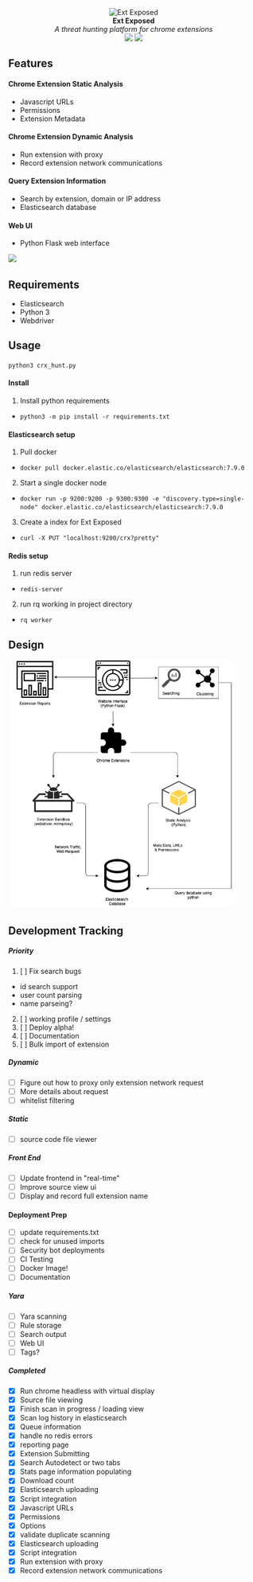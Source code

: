 <p align="center">
  <img alt="Ext Exposed" src="https://github.com/colincowie/Ext-Exposed/raw/master/static/logo.png" height="140" />
  <br>
  <b>Ext Exposed</b>
  <br>
  <i>A threat hunting platform for chrome extensions</i>
  <br>
  <img src="https://img.shields.io/github/last-commit/colincowie/Ext-Exposed"/> <img src="https://img.shields.io/github/repo-size/colincowie/Ext-Exposed"/>
</p>


## Features
#### Chrome Extension Static Analysis
- Javascript URLs
- Permissions
- Extension Metadata
#### Chrome Extension Dynamic Analysis
- Run extension with proxy
- Record extension network communications
#### Query Extension Information
- Search by extension, domain or IP address
- Elasticsearch database
#### Web UI
- Python Flask web interface

<img max-height="500px;" src="https://github.com/colincowie/Ext-Exposed/raw/master/static/github/demo.png" />

## Requirements
- Elasticsearch
- Python 3
- Webdriver

## Usage
`python3 crx_hunt.py`

#### Install

1. Install python requirements
  - `python3 -m pip install -r requirements.txt`

#### Elasticsearch setup
1. Pull docker
  - `docker pull docker.elastic.co/elasticsearch/elasticsearch:7.9.0`
2. Start a single docker node
  - `docker run -p 9200:9200 -p 9300:9300 -e "discovery.type=single-node" docker.elastic.co/elasticsearch/elasticsearch:7.9.0`
3. Create a index for Ext Exposed
  - `curl -X PUT "localhost:9200/crx?pretty"`

#### Redis setup
1. run redis server
  - `redis-server`
2. run rq working in project directory
  - `rq worker`

## Design
<img src="https://github.com/colincowie/CRX-Hunt/raw/master/diagram.png" height="500"/>

## Development Tracking
##### Priority
1. [ ] Fix search bugs
  - id search support 
  - user count parsing 
  - name parseing?
2. [ ] working profile / settings
3. [ ] Deploy alpha!
4. [ ] Documentation 
5. [ ] Bulk import of extension
##### Dynamic
- [ ] Figure out how to proxy only extension network request
- [ ] More details about request
- [ ] whitelist filtering
##### Static
- [ ] source code file viewer
##### Front End
- [ ] Update frontend in "real-time"
- [ ] Improve source view ui 
- [ ] Display and record full extension name
#### Deployment Prep
- [ ] update requirements.txt
- [ ] check for unused imports
- [ ] Security bot deployments
- [ ] CI Testing
- [ ] Docker Image!
- [ ] Documentation
##### Yara
- [ ] Yara scanning
- [ ] Rule storage
- [ ] Search output
- [ ] Web UI
- [ ] Tags?

##### Completed
- [x] Run chrome headless with virtual display
- [x] Source file viewing
- [x] Finish scan in progress / loading view
- [x] Scan log history in elasticsearch
- [x] Queue information
- [x] handle no redis errors
- [x] reporting page
- [x] Extension Submitting
- [x] Search Autodetect or two tabs
- [x] Stats page information populating
- [x] Download count
- [x] Elasticsearch uploading
- [x] Script integration
- [x] Javascript URLs
- [x] Permissions
- [x] Options
- [x] validate duplicate scanning
- [x] Elasticsearch uploading
- [x] Script integration
- [x] Run extension with proxy
- [x] Record extension network communications

</div>
